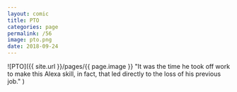 ```yaml
---
layout: comic
title: PTO
categories: page
permalink: /56
image: pto.png
date: 2018-09-24
---
```


![PTO]({{ site.url }}/pages/{{ page.image }} "It was the time he took off work to make this Alexa skill, in fact, that led directly to the loss of his previous job." )